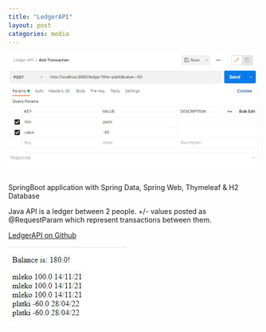 ```yaml
---
title: "LedgerAPI"
layout: post
categories: media
---
```


![LedgerAPI usage](/assets/ledger.JPG)

SpringBoot application with Spring Data, Spring Web, Thymeleaf & H2 Database

Java API is a ledger between 2 people. +/- values posted as @RequestParam which represent transactions between them.

[LedgerAPI on Github](https://github.com/viktorbobinski/Ledger-API)


![LedgerAPI app](/assets/ledger-html.JPG)
